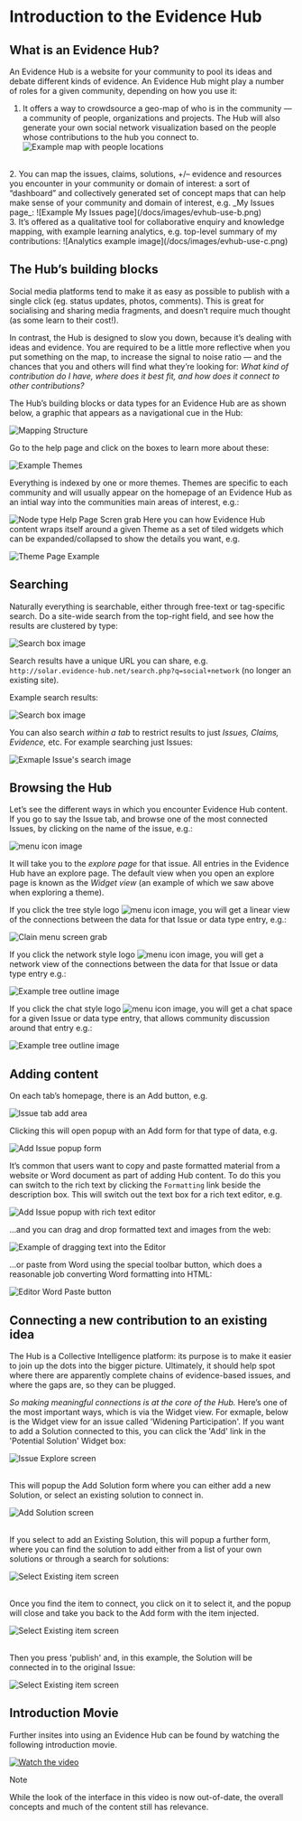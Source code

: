 # Introduction to the Evidence Hub

## What is an Evidence Hub?

An Evidence Hub is a website for your community to pool its ideas and debate different kinds of evidence. An Evidence Hub might play a number of roles for a given community, depending on how you use it:

1.  It offers a way to crowdsource a geo-map of who is in the community — a community of people, organizations and projects. The Hub will also generate your own social network visualization based on the people whose contributions to the hub you connect to.  
    ![Example map with people locations](/docs/images/evhub-use-a.png)
<br />
2.  You can map the issues, claims, solutions, +/– evidence and resources you encounter in your community or domain of interest: a sort of “dashboard” and collectively generated set of concept maps that can help make sense of your community and domain of interest, e.g. _My Issues page_:  
    ![Example My Issues page](/docs/images/evhub-use-b.png)
<br />
3.  It’s offered as a qualitative tool for collaborative enquiry and knowledge mapping, with example learning analytics, e.g. top-level summary of my contributions:  
    ![Analytics example image](/docs/images/evhub-use-c.png)

## The Hub’s building blocks

Social media platforms tend to make it as easy as possible to publish with a single click (eg. status updates, photos, comments). This is great for socialising and sharing media fragments, and doesn’t require much thought (as some learn to their cost!).

In contrast, the Hub is designed to slow you down, because it’s dealing with ideas and evidence. You are required to be a little more reflective when you put something on the map, to increase the signal to noise ratio — and the chances that you and others will find what they’re looking for: _What kind of contribution do I have, where does it best fit, and how does it connect to other contributions?_

The Hub’s building blocks or data types for an Evidence Hub are as shown below, a graphic that appears as a navigational cue in the Hub:

![Mapping Structure](/docs/images/evhub-use-d.png)

Go to the help page and click on the boxes to learn more about these:

![Example Themes](/docs/images/evhub-use-e.png)

Everything is indexed by one or more themes. Themes are specific to each community and will usually appear on the homepage of an Evidence Hub as an intial way into the communities main areas of interest, e.g.:

![Node type Help Page Scren grab](/docs/images/evhub-use-f.png)
Here you can how Evidence Hub content wraps itself around a given Theme as a set of tiled widgets which can be expanded/collapsed to show the details you want, e.g.

![Theme Page Example](/docs/images/evhub-use-g.png)

## Searching

Naturally everything is searchable, either through free-text or tag-specific search. Do a site-wide search from the top-right field, and see how the results are clustered by type:

![Search box image](/docs/images/evhub-use-h.png)

Search results have a unique URL you can share, e.g. `http://solar.evidence-hub.net/search.php?q=social+network` (no longer an existing site). 

Example search results:

![Search box image](/docs/images/evhub-use-h2.png)

You can also search _within a tab_ to restrict results to just _Issues, Claims, Evidence,_ etc. For example searching just Issues:

![Exmaple Issue's search image](/docs/images/evhub-use-i.png)

## Browsing the Hub

Let’s see the different ways in which you encounter Evidence Hub content. If you go to say the Issue tab, and browse one of the most connected Issues, by clicking on the name of the issue, e.g.:

![menu icon image](/docs/images/evhub-use-k.png) 

It will take you to the _explore page_ for that issue. All entries in the Evidence Hub have an explore page. The default view when you open an explore page is known as the _Widget view_ (an example of which we saw above when exploring a theme). 

If you click the tree style logo ![menu icon image](/docs/images/evhub-use-k1.png), you will get a linear view of the connections between the data for that Issue or data type entry, e.g.:

![Clain menu screen grab](/docs/images/evhub-use-l.png)

If you click the network style logo ![menu icon image](/docs/images/evhub-use-l0.png), you will get a network view of the connections between the data for that Issue or data type entry e.g.:

![Example tree outline image](/docs/images/evhub-use-l2.png)

If you click the chat style logo ![menu icon image](/docs/images/evhub-use-m1.png), you will get a chat space for a given Issue or data type entry, that allows community discussion around that entry e.g.:

![Example tree outline image](/docs/images/evhub-use-m.png)

## Adding content

On each tab’s homepage, there is an Add button, e.g.

![Issue tab add area](/docs/images/evhub-use-n.png)

Clicking this will open popup with an Add form for that type of data, e.g.

![Add Issue popup form](/docs/images/evhub-use-o.png)

It’s common that users want to copy and paste formatted material from a website or Word document as part of adding Hub content. To do this you can switch to the rich text by clicking the `Formatting` link beside the description box. This will switch out the text box for a rich text editor, e.g.

![Add Issue popup with rich text editor](/docs/images/evhub-use-p.png)

…and you can drag and drop formatted text and images from the web:

![Example of dragging text into the Editor](/docs/images/evhub-use-q.png)

…or paste from Word using the special toolbar button, which does a reasonable job converting Word formatting into HTML:

![Editor Word Paste button](/docs/images/evhub-use-r.png)

## Connecting a new contribution to an existing idea

The Hub is a Collective Intelligence platform: its purpose is to make it easier to join up the dots into the bigger picture. Ultimately, it should help spot where there are apparently complete chains of evidence-based issues, and where the gaps are, so they can be plugged.

_So making meaningful connections is at the core of the Hub._ Here’s one of the most important ways, which is via the Widget view. For exmaple, below is the Widget view for an issue called 'Widening Participation'. If you want to add a Solution connected to this, you can click the 'Add' link in the 'Potential Solution' Widget box:

![Issue Explore screen](/docs/images/evhub-use-s.png)

<br />
This will popup the Add Solution form where you can either add a new Solution, or select an existing solution to connect in. 

![Add Solution screen](/docs/images/evhub-use-v.png)

<br />
If you select to add an Existing Solution, this will popup a further form, where you can find the solution to add either from a list of your own solutions or through a search for solutions:
<br />

![Select Existing item screen](/docs/images/evhub-use-u.png)

<br />
Once you find the item to connect, you click on it to select it, and the popup will close and take you back to the Add form with the item injected.

![Select Existing item screen](/docs/images/evhub-use-x.png)

<br />
Then you press 'publish' and, in this example, the Solution will be connected in to the original Issue:

![Select Existing item screen](/docs/images/evhub-use-w.png)



## Introduction Movie

Further insites into using an Evidence Hub can be found by watching the following introduction movie.

[![Watch the video](https://i.ytimg.com/vi/0fB2Kd2La8g/maxresdefault.jpg)](https://www.youtube.com/watch?v=0fB2Kd2La8g)

> [!NOTE]  
>While the look of the interface in this video is now out-of-date, the overall concepts and much of the content still has relevance.
